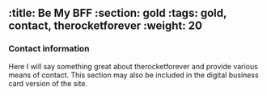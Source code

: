 :title: Be My BFF
:section: gold
:tags: gold, contact, therocketforever
:weight: 20
---
### Contact information  
Here I will say something great about therocketforever and provide various means of contact. This section may also be included in the digital business card version of the site.  